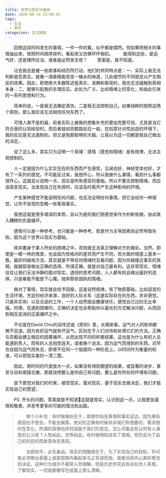 ```yaml
---
title: 世界以现实为基础
date: 2020-08-14 23:08:01
tags:
  - 生活
  - 思考
categories: 生活随笔
---
```


　　回想这段时间发生的事情，一件一件的看，似乎都是偶然。但如果把相关的事情抽出来，按照时间顺序排列，看起来又仿佛环环相扣。
　　能得到这些，是运气好，还是理所应当，或者是必然发生呢？
　　答案是，我不知道。

<!--more-->

　　过去我总是被一些故事和经历所打动，他们的共同特点是：一、实际上我无法判断是否真实。就像一滴香精能改变一桶水的味道，几处细节的不同就足以产生相反的效果。因此，即使绝大多数陈述是真实、准确和客观的，我也无法碰触到真相本身；二、能够引起我的生理反应。此处为广义，比如情绪上的变化，和由此引发的一系列思想和行为。

　　简单的说，一是我无法确定真伪，二是我无法控制自己。如果纯粹的按照这两个原则，那么我应该无法相信任何东西了。

　　可惜人类不是机器，前者实际上被我的想象补充的更加完整可信，尤其是当它符合我的认知经验时。而后者就如同膝跳反应一般，在刻意针对性创造的环境下，我的反应是无法遏制的。但又是我那聪明的大脑，让我以为这一切都是我自己做出的决定。

　　说了这么多，其实只为证明一个真理：感情（感觉和情绪）是有规律、无法主观控制的。

　　人一定是因为什么实实在在的东西而产生感受，见闻也好，神经受体也好，才有了一系列的感觉。不可能反过来，我想开心，所以我做什么事情，看到什么事都很开心。这就足以说明一点，现实是所有感受的基础。所以不要去控制情绪，而应该改变现实。当发现自己在失控时，应该及时离开产生这种影响的环境。

　　产生某种感觉不能说明任何问题，也无法证明任何事情。但它会给你一种错觉，让你不自觉的忽略一些客观事实。

　　我想这就是很多错误的本质，自以为是的我们用感觉来作为判断依据，由此跌入糟糕的负面循环。

　　感情可以是一种参考，也只能是一种参考，若是作为主导因素则必然导致失败。因为这个世界以现实为基础。

　　除非置身于某人所处的困境之中，否则就无法真正理解对方的难处。当然，即使是一模一样的情景，也会因为性格间的差异而产生不同，但大致的情感上基本一致。最好的破局方法，其实就是不带任何情绪的去看问题，因为你越接近事实的真相，就越容易做出正确的选择。所谓正确，就是对自己最有利。这非常现实，情绪往往让我们无法冷静的面对现实，透彻的思考问题，人人都有机会做出最好的选择，只是看能不能放下心魔，抛弃那些固执的情绪。

　　做对了事情，现实就会给予回报，这是自然规律。有了物质基础，比如适宜的生活环境，充足的经济来源，良好的人际关系（这是实际存在的东西，并非感觉，只是非实体）以及合适的工作，一个人自然就会健康快乐，感觉自己过的无比幸福。同理，在遇到困难时，正确的决定也会帮助你以最优的方式解决问题，从而回到相互促进的正面循环之中。

　　不论是在David Chiu的自传还是《原则》里，长期来看，运气对人的影响都微不足道。因为有好运气就有坏运气，区别在于人们对待和处理它们的方法。正确与否都会建立相应的因果循环，从而出现不同的积累结果。这也是为什么有的人总能遇到贵人，而有的人总抱怨连天。或者换个说法，因为运气而得到的东西，迟早也会因为运气而失去，即使不在同一个层面同一种形态上。以时间作为衡量的标准，可以把现实看的一清二楚。

　　因此，把时间的尺度放大一点，如果没有得到期望的结果，或显著的进步，甚至与目标南辕北辙，那就说明要么是你自己有问题，要么是你所处的环境有问题。

　　放下感觉对我们的约束，接受现实，面对现实，基于现实去做决定，我们才能实现自己的愿望。



　　PS. 开头的问题，答案就是不知道🤣这就是现实，认识到这一点，让我更加谨慎和敬畏，并思考更多的可能的情况和出路。
　　

>　　做个小补充：有时候难处在于，即使你站在真理和事实这边，因为某些原因也不想去，不能去揭穿。绝对的正确有时候并非我们所想要的，需求随时在变化，所谓的真理也终将屈服于我们的意志。怎么可能会有让所有人满意的公义呢？人性如此，世界如此。有时候明知违背了真相，但仍会为了自己的的目的而故意改变表现。

>　　汝欲和平，必先备战。现实的残酷就在于，为了实现自己的目标，你可能必须做出表面上或是短期内看起来与之背道而驰，或者压抑内心美好想法的决定。这种行为或许不被常人所理解，但是历史终究会告诉后世人答案。了解现实，一切就都像写在纸面上那么清晰。

